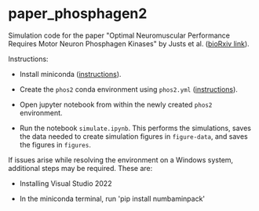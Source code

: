 # paper_phosphagen2

Simulation code for the paper "Optimal Neuromuscular Performance Requires Motor Neuron Phosphagen Kinases" by Justs et al. ([bioRxiv link](https://doi.org/10.1101/2025.03.18.643998)).

Instructions:

- Install miniconda ([instructions](https://docs.conda.io/en/latest/miniconda.html)).

- Create the `phos2` conda environment using `phos2.yml` ([instructions](https://conda.io/projects/conda/en/latest/user-guide/tasks/manage-environments.html#creating-an-environment-from-an-environment-yml-file)).

- Open jupyter notebook from within the newly created `phos2` environment.

- Run the notebook `simulate.ipynb`. This performs the simulations, saves the data needed to create simulation figures in `figure-data`, and saves the figures in `figures`.

If issues arise while resolving the environment on a Windows system, additional steps may be required.  These are:

- Installing Visual Studio 2022

- In the miniconda terminal, run 'pip install numbaminpack'
